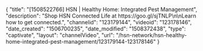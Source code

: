 {
    "title": "[1508522766] HSN | Healthy Home: Integrated Pest Management",
    "description": "Shop HSN Connected Life at https:\/\/goo.gl\/sjTNLP\n\nLearn how to get connected.",
    "channelid": "123179144",
    "videoid": "123178146",
    "date_created": "1506700235",
    "date_modified": "1508372438",
    "type": "captivate",
    "layout": "channelVideo",
    "url": "\/hsn-network\/hsn-healthy-home-integrated-pest-management\/123179144-123178146"
}